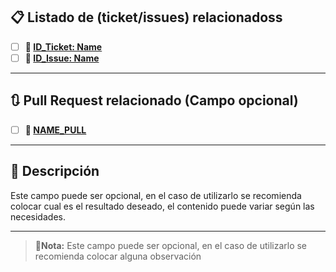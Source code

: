 ## 📋 Listado de (ticket/issues) relacionadoss
- [ ] **📌 [ID_Ticket: Name](https://televisatim.atlassian.net/browse/ID_Ticket)**
- [ ] **📌 [ID_Issue: Name](ID_Issue)**
---
## 🔃 Pull Request relacionado (Campo opcional)
- [ ] **📌 [NAME_PULL](ID_PULL)**
---
## 📝 Descripción 

Este campo puede ser opcional, en el caso de utilizarlo se recomienda colocar cual es el resultado deseado, el contenido puede variar según las necesidades.

---
> **🔖Nota:** Este campo puede ser opcional, en el caso de utilizarlo se recomienda colocar alguna observación
